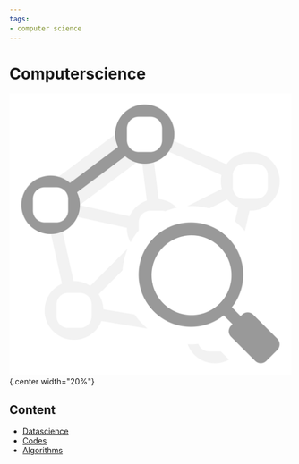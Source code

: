 ```yaml
---
tags:
- computer science
---
```


# Computerscience

![](img/logo.svg){.center width="20%"}

## Content

- [Datascience](datascience/index.md)
- [Codes](codes/index.md)
- [Algorithms](https://tschinz.github.io/days-of-algo)

